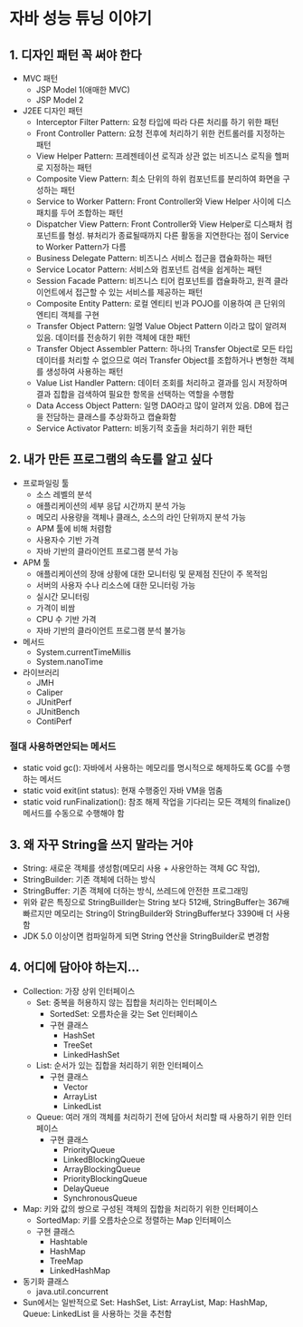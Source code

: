 # 자바 성능 튜닝 이야기

## 1. 디자인 패턴 꼭 써야 한다
- MVC 패턴 
    - JSP Model 1(애매한 MVC)
    - JSP Model 2
- J2EE 디자인 패턴
    - Interceptor Filter Pattern: 요청 타입에 따라 다른 처리를 하기 위한 패턴
    - Front Controller Pattern: 요청 전후에 처리하기 위한 컨트롤러를 지정하는 패턴
    - View Helper Pattern: 프레젠테이션 로직과 상관 없는 비즈니스 로직을 헬퍼로 지정하는 패턴
    - Composite View Pattern: 최소 단위의 하위 컴포넌트를 분리하여 화면을 구성하는 패턴
    - Service to Worker Pattern: Front Controller와 View Helper 사이에 디스패치를 두어 조합하는 패턴
    - Dispatcher View Pattern: Front Controller와 View Helper로 디스패처 컴포넌트를 형성. 뷰처리가 종료될때까지 다른 활동을 지연한다는 점이 Service to Worker Pattern가 다름
    - Business Delegate Pattern: 비즈니스 서비스 접근을 캡슐화하는 패턴
    - Service Locator Pattern: 서비스와 컴포넌트 검색을 쉽게하는 패턴
    - Session Facade Pattern: 비즈니스 티어 컴포넌트를 캡슐화하고, 원격 클라이언트에서 접근할 수 있는 서비스를 제공하는 패턴
    - Composite Entity Pattern: 로컬 엔티티 빈과 POJO를 이용하여 큰 단위의 엔티티 객체를 구현
    - Transfer Object Pattern: 일명 Value Object Pattern 이라고 많이 알려져 있음. 데이터를 전송하기 위한 객체에 대한 패턴
    - Transfer Object Assembler Pattern: 하나의 Transfer Object로 모든 타입 데이터를 처리할 수 없으므로 여러 Transfer Object를 조합하거나 변형한 객체를 생성하여 사용하는 패턴
    - Value List Handler Pattern: 데이터 조회를 처리하고 결과를 임시 저장하며 결과 집합을 검색하여 필요한 항목을 선택하는 역할을 수행함
    - Data Access Object Pattern: 일명 DAO라고 많이 알려져 있음. DB에 접근을 전담하는 클래스를 추상화하고 캡슐화함
    - Service Activator Pattern: 비동기적 호출을 처리하기 위한 패턴
## 2. 내가 만든 프로그램의 속도를 알고 싶다
- 프로파일링 툴
    - 소스 레벨의 분석
    - 애플리케이션의 세부 응답 시간까지 분석 가능
    - 메모리 사용량을 객체나 클래스, 소스의 라인 단위까지 분석 가능
    - APM 툴에 비해 처렴함
    - 사용자수 기반 가격
    - 자바 기반의 클라이언트 프로그램 분석 가능
- APM 툴
    - 애플리케이션의 장애 상황에 대한 모니터링 및 문제점 진단이 주 목적임
    - 서버의 사용자 수나 리소스에 대한 모니터링 가능
    - 실시간 모니터링
    - 가격이 비쌈
    - CPU 수 기반 가격
    - 자바 기반의 클라이언트 프로그램 분석 불가능
- 메서드
    - System.currentTimeMillis
    - System.nanoTime
- 라이브러리
    - JMH
    - Caliper
    - JUnitPerf
    - JUnitBench
    - ContiPerf

### 절대 사용하면안되는 메서드
- static void gc(): 자바에서 사용하는 메모리를 명시적으로 해제하도록 GC를 수행하는 메서드
- static void exit(int status): 현재 수행중인 자바 VM을 멈춤
- static void runFinalization(): 참조 해제 작업을 기다리는 모든 객체의 finalize() 메서드를 수동으로 수행해야 함

## 3. 왜 자꾸 String을 쓰지 말라는 거야
- String: 새로운 객체를 생성함(메모리 사용 + 사용안하는 객체 GC 작업),
- StringBuilder: 기존 객체에 더하는 방식
- StringBuffer: 기존 객체에 더하는 방식, 쓰레드에 안전한 프로그래밍
- 위와 같은 특징으로 StringBuillder는 String 보다 512배, StringBuffer는 367배 빠르지만 메모리는 String이 StringBuilder와 StringBuffer보다 3390배 더 사용함
- JDK 5.0 이상이면 컴파일하게 되면 String 연산을 StringBuilder로 변경함

## 4. 어디에 담아야 하는지...
- Collection: 가장 상위 인터페이스
    - Set: 중복을 허용하지 않는 집합을 처리하는 인터페이스
        - SortedSet: 오름차순을 갖는 Set 인터페이스
        - 구현 클래스
            - HashSet
            - TreeSet
            - LinkedHashSet
    - List: 순서가 있는 집합을 처리하기 위한 인터페이스
        - 구현 클래스
            - Vector
            - ArrayList
            - LinkedList
    - Queue: 여러 개의 객체를 처리하기 전에 담아서 처리할 때 사용하기 위한 인터페이스
        - 구현 클래스
            - PriorityQueue
            - LinkedBlockingQueue
            - ArrayBlockingQueue
            - PriorityBlockingQueue
            - DelayQueue
            - SynchronousQueue
- Map: 키와 값의 쌍으로 구성된 객체의 집합을 처리하기 위한 인터페이스
    - SortedMap: 키를 오름차순으로 정렬하는 Map 인터페이스
    - 구현 클래스
        - Hashtable
        - HashMap
        - TreeMap
        - LinkedHashMap
- 동기화 클래스
    - java.util.concurrent
- Sun에서는 일반적으로 Set: HashSet, List: ArrayList, Map: HashMap, Queue: LinkedList 을 사용하는 것을 추천함
